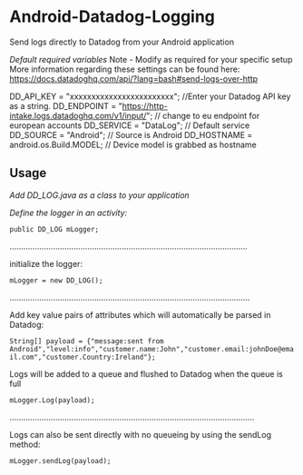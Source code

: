 # Android-Datadog-Logging
Send logs directly to Datadog from your Android application 

*Default required variables*
Note - Modify as required for your specific setup
More information regarding these settings can be found here:
https://docs.datadoghq.com/api/?lang=bash#send-logs-over-http

DD_API_KEY = "xxxxxxxxxxxxxxxxxxxxxxxx";                            //Enter your Datadog API key as a string.
DD_ENDPOINT = "https://http-intake.logs.datadoghq.com/v1/input/";   // change to eu endpoint for european accounts
DD_SERVICE = "DataLog";                                             // Default service
DD_SOURCE = "Android";                                              // Source is Android
DD_HOSTNAME = android.os.Build.MODEL;                               // Device model is grabbed as hostname


Usage
------------------------

*Add DD_LOG.java as a class to your application*

*Define the logger in an activity:*

`public DD_LOG mLogger;`

........................................................................................................

initialize the logger:

`mLogger = new DD_LOG();`

.........................................................................................................

Add key value pairs of attributes which will automatically be parsed in Datadog:

`String[] payload = {"message:sent from Android","level:info","customer.name:John","customer.email:johnDoe@email.com","customer.Country:Ireland"};`

Logs will be added to a queue and flushed to Datadog when the queue is full

`mLogger.Log(payload);`

...........................................................................................................

Logs can also be sent directly with no queueing by using the sendLog method:

`mLogger.sendLog(payload);`

